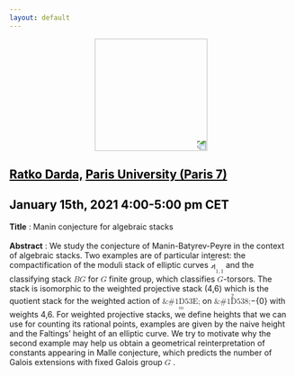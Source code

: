 ```yaml
---
layout: default
---
```


<p align="center">
  <img width="200" height="200" style="transform: rotate(0.5turn);" src="https://upload.wikimedia.org/wikipedia/commons/1/18/Rational_points_of_bounded_height_outside_the_27_lines_on_Clebsch%27s_diagonal_cubic_surface.png">
</p>

## <a href="https://webusers.imj-prg.fr/ratko.darda" style="color:black">Ratko Darda,</a> <a href="" style="color:black">Paris University (Paris 7)</a>
## <c style="color:black">January 15th, 2021  4:00-5:00 pm CET</c>

<b>Title</b> : Manin conjecture for algebraic stacks
<br>
<br>
<b>Abstract</b> : We study the conjecture of Manin-Batyrev-Peyre in the context of algebraic stacks. Two examples are of particular interest: the compactification of the moduli stack of elliptic curves <c STYLE="text-decoration:overline;">&#02133;</c><math><munder>
  <mi></mi>
    <mrow>
      <mi>1</mi><mo>,</mo><mi>1</mi>
    </mrow>
    </munder>
</math> and the classifying stack <math><mi>B</mi><mi>G</mi></math> for <math><mi>G</mi></math> finite group, which classifies <math><mi>G</mi></math>-torsors.  The stack is isomorphic to the weighted projective stack <math>&#1D4AB;</math>(4,6) which is the quotient stack for the weighted action of <math><munder><mi>&#1D53E;</mi><mi>m</mi></munder></math> on <math><mover><mi>&#1D538;</mi><mi>2</mi></mover></math>−{0} with weights 4,6.  For weighted projective stacks, we define heights that we can use for counting its rational points, examples are given by the naive height and the Faltings’ height of an elliptic curve. We  try  to  motivate  why  the  second  example  may  help  us  obtain  a  geometrical reinterpretation of constants appearing in Malle conjecture, which predicts the number of Galois extensions with fixed Galois group <math><mi>G</mi></math> .
